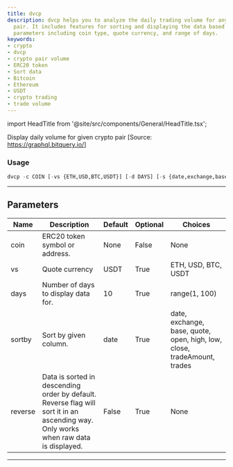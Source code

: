 ```yaml
---
title: dvcp
description: dvcp helps you to analyze the daily trading volume for any given cryptocurrency
  pair. It includes features for sorting and displaying the data based on different
  parameters including coin type, quote currency, and range of days.
keywords:
- crypto
- dvcp
- crypto pair volume
- ERC20 token
- Sort data
- Bitcoin
- Ethereum
- USDT
- crypto trading
- trade volume
---
```


import HeadTitle from '@site/src/components/General/HeadTitle.tsx';

<HeadTitle title="dvcp - Onchain - Crypto - Reference | OpenBB Terminal Docs" />

Display daily volume for given crypto pair [Source: https://graphql.bitquery.io/]

### Usage

```python
dvcp -c COIN [-vs {ETH,USD,BTC,USDT}] [-d DAYS] [-s {date,exchange,base,quote,open,high,low,close,tradeAmount,trades}] [-r]
```

---

## Parameters

| Name | Description | Default | Optional | Choices |
| ---- | ----------- | ------- | -------- | ------- |
| coin | ERC20 token symbol or address. | None | False | None |
| vs | Quote currency | USDT | True | ETH, USD, BTC, USDT |
| days | Number of days to display data for. | 10 | True | range(1, 100) |
| sortby | Sort by given column. | date | True | date, exchange, base, quote, open, high, low, close, tradeAmount, trades |
| reverse | Data is sorted in descending order by default. Reverse flag will sort it in an ascending way. Only works when raw data is displayed. | False | True | None |

---
